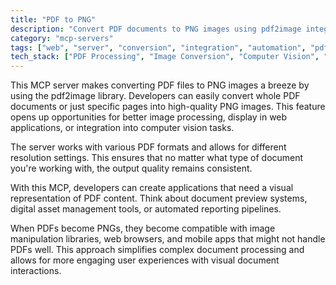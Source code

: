 ```yaml
---
title: "PDF to PNG"
description: "Convert PDF documents to PNG images using pdf2image integration for easy image processing and display."
category: "mcp-servers"
tags: ["web", "server", "conversion", "integration", "automation", "pdf2image", "image processing", "document preview"]
tech_stack: ["PDF Processing", "Image Conversion", "Computer Vision", "Document Management", "Web Applications", "pdf2image"]
---
```


This MCP server makes converting PDF files to PNG images a breeze by using the pdf2image library. Developers can easily convert whole PDF documents or just specific pages into high-quality PNG images. This feature opens up opportunities for better image processing, display in web applications, or integration into computer vision tasks.

The server works with various PDF formats and allows for different resolution settings. This ensures that no matter what type of document you're working with, the output quality remains consistent.

With this MCP, developers can create applications that need a visual representation of PDF content. Think about document preview systems, digital asset management tools, or automated reporting pipelines. 

When PDFs become PNGs, they become compatible with image manipulation libraries, web browsers, and mobile apps that might not handle PDFs well. This approach simplifies complex document processing and allows for more engaging user experiences with visual document interactions.